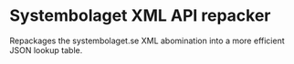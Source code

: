 # Systembolaget XML API repacker

Repackages the systembolaget.se XML abomination into a more efficient JSON lookup table.
